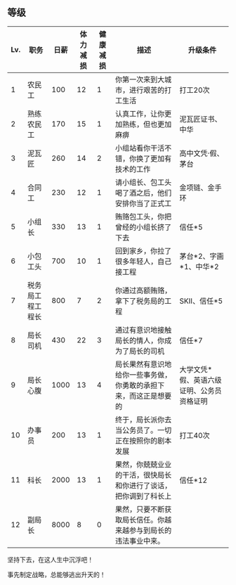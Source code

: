 ## 等级

| Lv.  | 职务             | 日薪 | 体力减损 | 健康减损 | 描述                                                         | 升级条件                                  |
| ---- | ---------------- | ---- | -------- | -------- | ------------------------------------------------------------ | ----------------------------------------- |
| 1    | 农民工           | 100  | 12       | 1        | 你第一次来到大城市，进行艰苦的打工生活                       | 打工20次                                  |
| 2    | 熟练农民工       | 170  | 15       | 1        | 认真工作，让你更加熟练，但也更加麻痹                         | 泥瓦匠证书、中华                          |
| 3    | 泥瓦匠           | 260  | 14       | 2        | 小组站看你干活不错，你换了更加有技术的工作                   | 高中文凭·假、茅台                         |
| 4    | 合同工           | 230  | 12       | 1        | 请小组长、包工头喝了酒之后，他们安排你当了正式工             | 金项链、金手环                            |
| 5    | 小组长           | 330  | 13       | 1        | 贿赂包工头，你把曾经的小组长挤了下去                         | 信任*5                                    |
| 6    | 小包工头         | 700  | 10       | 1        | 回到家乡，你拉了很多年轻人，自己接工程                       | 茅台\*2、字画\*1、中华\*2                 |
| 7    | 税务局工程工程长 | 800  | 7        | 2        | 你通过高额贿赂，拿下了税务局的工程                           | SKII、信任*5                              |
| 8    | 局长司机         | 430  | 22       | 3        | 通过有意识地接触局长的情人，你成为了局长的司机               | 信任*7                                    |
| 9    | 局长心腹         | 1000 | 13       | 4        | 局长果然有意识地给你一些事务做，你勇敢的承担下来，而这正是想要的 | 大学文凭*假、英语六级证明、公务员资格证明 |
| 10   | 办事员           | 200  | 13       | 1        | 终于，局长派你去当公务员了。一切正在按照你的剧本发展         | 打工40次                                  |
| 11   | 科长             | 2000 | 13       | 1        | 果然，你兢兢业业的干活，很快局长和你进行了谈话，把你调到了科长上 | 信任*12                                   |
| 12   | 副局长           | 8000 | 8        | 0        | 果然，只要不断获取局长信任。你越来越参与到局长的违法事业中来。 |                                           |

坚持下去，在这人生中沉浮吧！

事先制定战略，总能够逃出升天的！